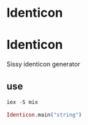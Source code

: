 # Identicon

# Identicon
Sissy identicon generator

## use
```elixir
iex -S mix

Identicon.main("string")
```

